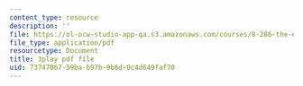 ```yaml
---
content_type: resource
description: ''
file: https://ol-ocw-studio-app-qa.s3.amazonaws.com/courses/8-286-the-early-universe-fall-2013/7374706759bab97b9b6d0c4d649faf70_ANCN7vr9FVk.pdf
file_type: application/pdf
resourcetype: Document
title: 3play pdf file
uid: 73747067-59ba-b97b-9b6d-0c4d649faf70
---
```

